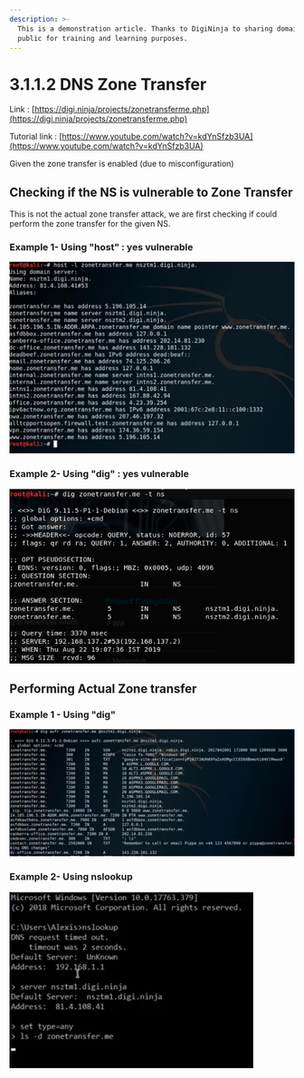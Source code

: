 ```yaml
---
description: >-
  This is a demonstration article. Thanks to DigiNinja to sharing domains to
  public for training and learning purposes.
---
```


# 3.1.1.2 DNS Zone Transfer

Link : [https://digi.ninja/projects/zonetransferme.php](https://digi.ninja/projects/zonetransferme.php)

Tutorial link : [https://www.youtube.com/watch?v=kdYnSfzb3UA](https://www.youtube.com/watch?v=kdYnSfzb3UA)

Given the zone transfer is enabled \(due to misconfiguration\)

## Checking if the NS is vulnerable to Zone Transfer

This is not the actual zone transfer attack, we are first checking if could perform the zone transfer for the given NS.

### Example 1- Using "host" : yes vulnerable

![](../../../.gitbook/assets/image-32.png)

### Example 2- Using "dig" : yes vulnerable

![](../../../.gitbook/assets/image-31.png)

## Performing Actual Zone transfer

### Example 1 - Using "dig"

![](../../../.gitbook/assets/image-5.png)

### Example 2- Using nslookup

![](../../../.gitbook/assets/image-54.png)

